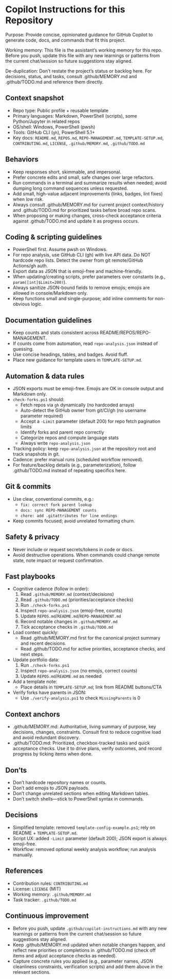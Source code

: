 # Copilot Instructions for this Repository

Purpose: Provide concise, opinionated guidance for GitHub Copilot to generate code, docs, and commands that fit this project.

Working memory: This file is the assistant’s working memory for this repo. Before you push, update this file with any new learnings or patterns from the current chat/session so future suggestions stay aligned.

De-duplication: Don’t restate the project’s status or backlog here. For decisions, status, and tasks, consult .github/MEMORY.md and .github/TODO.md and reference them directly.

## Context snapshot
- Repo type: Public profile + reusable template
- Primary languages: Markdown, PowerShell (scripts), some Python/Jupyter in related repos
- OS/shell: Windows, PowerShell (pwsh)
- Tools: GitHub CLI (`gh`), PowerShell 5.1+
- Key docs: `README.md`, `REPOS.md`, `REPO-MANAGEMENT.md`, `TEMPLATE-SETUP.md`, `CONTRIBUTING.md`, `LICENSE`, `.github/MEMORY.md`, `.github/TODO.md`

## Behaviors
- Keep responses short, skimmable, and impersonal.
- Prefer concrete edits and small, safe changes over large refactors.
- Run commands in a terminal and summarize results when needed; avoid dumping long command sequences unless requested.
- Add small, high-value adjacent improvements (links, badges, lint fixes) when low risk.
- Always consult .github/MEMORY.md for current project context/history and .github/TODO.md for prioritized tasks before broad repo scans.
- When proposing or making changes, cross-check acceptance criteria against .github/TODO.md and update it as progress occurs.

## Coding & scripting guidelines
- PowerShell first. Assume pwsh on Windows.
- For repo analysis, use GitHub CLI (gh) with live API data. Do NOT hardcode repo lists. Detect the owner from git remote/GitHub Actions/gh auth.
- Export data as JSON that is emoji-free and machine-friendly.
- When updating/creating scripts, prefer parameters over constants (e.g., `param([int]$Limit=200)`).
- Always sanitize JSON-bound fields to remove emojis; emojis are allowed in console/Markdown only.
- Keep functions small and single-purpose; add inline comments for non-obvious logic.

## Documentation guidelines
- Keep counts and stats consistent across README/REPOS/REPO-MANAGEMENT.
- If counts come from automation, read `repo-analysis.json` instead of guessing.
- Use concise headings, tables, and badges. Avoid fluff.
- Place new guidance for template users in `TEMPLATE-SETUP.md`.

## Automation & data rules
- JSON exports must be emoji-free. Emojis are OK in console output and Markdown only.
- `check-forks.ps1` should:
  - Fetch repos via `gh` dynamically (no hardcoded arrays)
  - Auto-detect the GitHub owner from git/CI/gh (no username parameter required)
  - Accept a `-Limit` parameter (default 200) for repo fetch pagination limits
  - Identify forks and parent repo correctly
  - Categorize repos and compute language stats
  - Always write `repo-analysis.json`
- Tracking policy: keep `repo-analysis.json` at the repository root and track snapshots in git.
- Cadence: prefer manual runs (scheduled workflow removed).
- For feature/backlog details (e.g., parameterization), follow .github/TODO.md instead of repeating specifics here.

## Git & commits
- Use clear, conventional commits, e.g.:
  - `fix: correct fork parent lookup`
  - `docs: sync REPO-MANAGEMENT counts`
  - `chore: add .gitattributes for line endings`
- Keep commits focused; avoid unrelated formatting churn.

## Safety & privacy
- Never include or request secrets/tokens in code or docs.
- Avoid destructive operations. When commands could change remote state, note impact or request confirmation.

## Fast playbooks
- Cognitive cadence (follow in order):
  1) Read `.github/MEMORY.md` (context/decisions)
  2) Read `.github/TODO.md` (priorities/acceptance checks)
  3) Run `./check-forks.ps1`
  4) Inspect `repo-analysis.json` (emoji-free, counts)
  5) Update `REPOS.md`/`README.md`/`REPO-MANAGEMENT.md`
  6) Record notable changes in `.github/MEMORY.md`
  7) Tick acceptance checks in `.github/TODO.md`
- Load context quickly:
  - Read .github/MEMORY.md first for the canonical project summary and recent decisions.
  - Read .github/TODO.md for active priorities, acceptance checks, and next steps.
- Update portfolio data:
  1) Run `./check-forks.ps1`
  2) Inspect `repo-analysis.json` (no emojis, correct counts)
  3) Update `REPOS.md`/`README.md` as needed
- Add a template note:
  - Place details in `TEMPLATE-SETUP.md`; link from README buttons/CTA
- Verify forks have parents in JSON:
  - Use `./verify-analysis.ps1` to check `MissingParents` is 0

## Context anchors
- .github/MEMORY.md: Authoritative, living summary of purpose, key decisions, changes, constraints. Consult first to reduce cognitive load and avoid redundant discovery.
- .github/TODO.md: Prioritized, checkbox-tracked tasks and quick acceptance checks. Use it to drive plans, verify outcomes, and record progress by ticking items when done.

## Don’ts
- Don’t hardcode repository names or counts.
- Don’t add emojis to JSON payloads.
- Don’t change unrelated sections when editing Markdown tables.
- Don’t switch shells—stick to PowerShell syntax in commands.

## Decisions
- Simplified template: removed `template-config-example.ps1`; rely on README + `TEMPLATE-SETUP.md`.
- Script UX: added `-Limit` parameter (default 200); JSON export is always emoji-free.
- Workflow: removed optional weekly analysis workflow; run analysis manually.

## References
- Contribution rules: `CONTRIBUTING.md`
- License: `LICENSE` (MIT)
- Working memory: `.github/MEMORY.md`
- Task tracker: `.github/TODO.md`

## Continuous improvement
- Before you push, update `.github/copilot-instructions.md` with any new learnings or patterns from the current chat/session so future suggestions stay aligned.
- Keep .github/MEMORY.md updated when notable changes happen, and reflect new priorities or completions in .github/TODO.md (check off items and adjust acceptance checks as needed).
- Capture concrete rules you applied (e.g., parameter names, JSON cleanliness constraints, verification scripts) and add them above in the relevant sections.
